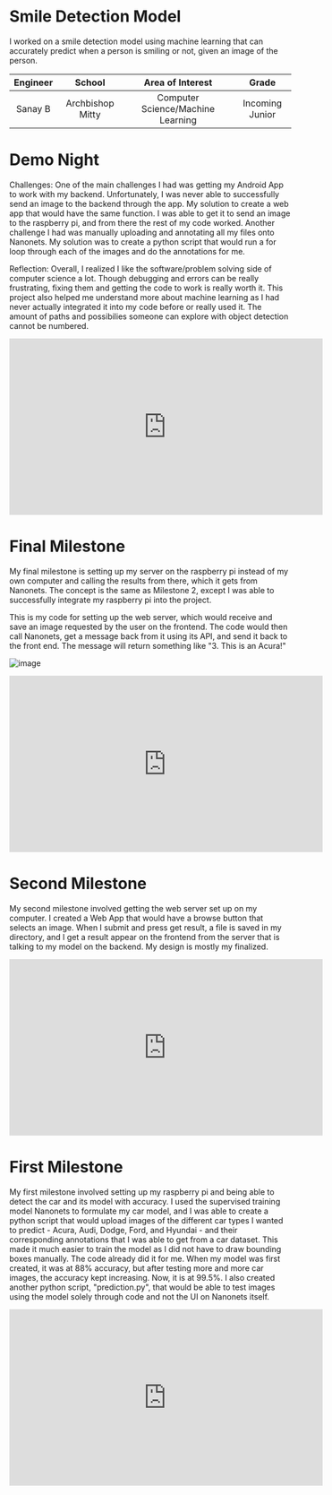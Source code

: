 ﻿# Smile Detection Model
I worked on a smile detection model using machine learning that can accurately predict when a person is smiling or not, given an image of the person. 

| **Engineer** | **School** | **Area of Interest** | **Grade** |
|:--:|:--:|:--:|:--:|
| Sanay B | Archbishop Mitty | Computer Science/Machine Learning | Incoming Junior

# Demo Night

Challenges: One of the main challenges I had was getting my Android App to work with my backend. Unfortunately, I was never able to successfully send an image to the backend through the app. My solution to create a web app that would have the same function. I was able to get it to send an image to the raspberry pi, and from there the rest of my code worked. Another challenge I had was manually uploading and annotating all my files onto Nanonets. My solution was to create a python script that would run a for loop through each of the images and do the annotations for me. 


Reflection: Overall, I realized I like the software/problem solving side of computer science a lot. Though debugging and errors can be really frustrating, fixing them and getting the code to work is really worth it. This project also helped me understand more about machine learning as I had never actually integrated it into my code before or really used it. The amount of paths and possibilies someone can explore with object detection cannot be numbered.


<iframe width="560" height="315" src="https://www.youtube.com/embed/Pa-UssOfi8E" title="YouTube video player" frameborder="0" allow="accelerometer; autoplay; clipboard-write; encrypted-media; gyroscope; picture-in-picture" allowfullscreen></iframe>

# Final Milestone
My final milestone is setting up my server on the raspberry pi instead of my own computer and calling the results from there, which it gets from Nanonets. The concept is the same as Milestone 2, except I was able to successfully integrate my raspberry pi into the project.


This is my code for setting up the web server, which would receive and save an image requested by the user on the frontend. The code would then call Nanonets, get a message back from it using its API, and send it back to the front end. The message will return something like "3. This is an Acura!"

![image](https://user-images.githubusercontent.com/60077919/124304073-13a1c900-db18-11eb-9613-484a7197fe0f.png)

<center><iframe width="560" height="315" src="https://www.youtube.com/embed/hiAswzDwLWg" title="YouTube video player" frameborder="0" allow="accelerometer; autoplay; clipboard-write; encrypted-media; gyroscope; picture-in-picture" allowfullscreen></iframe></center>

# Second Milestone
My second milestone involved getting the web server set up on my computer. I created a Web App that would have a browse button that selects an image. When I submit and press get result, a file is saved in my directory, and I get a result appear on the frontend from the server that is talking to my model on the backend. My design is mostly my finalized.

<center><iframe width="560" height="315" src="https://www.youtube.com/embed/cn1QfGRkooc" title="YouTube video player" frameborder="0" allow="accelerometer; autoplay; clipboard-write; encrypted-media; gyroscope; picture-in-picture" allowfullscreen></iframe></center>

# First Milestone
  

My first milestone involved setting up my raspberry pi and being able to detect the car and its model with accuracy. I used the supervised training model Nanonets to formulate my car model, and I was able to create a python script that would upload images of the different car types I wanted to predict - Acura, Audi, Dodge, Ford, and Hyundai - and their corresponding annotations that I was able to get from a car dataset. This made it much easier to train the model as I did not have to draw bounding boxes manually. The code already did it for me. When my model was first created, it was at 88% accuracy, but after testing more and more car images, the accuracy kept increasing. Now, it is at 99.5%. I also created another python script, "prediction.py", that would be able to test images using the model solely through code and not the UI on Nanonets itself.


<center><iframe width="560" height="315" src="https://www.youtube.com/embed/QsjuReQxHeo" title="YouTube video player" frameborder="0" allow="accelerometer; autoplay; clipboard-write; encrypted-media; gyroscope; picture-in-picture" allowfullscreen></iframe></center>
